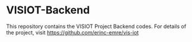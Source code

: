 # VISIOT-Backend
This repository contains the VISIOT Project Backend codes. For details of the project, visit https://github.com/erinc-emre/vis-iot
